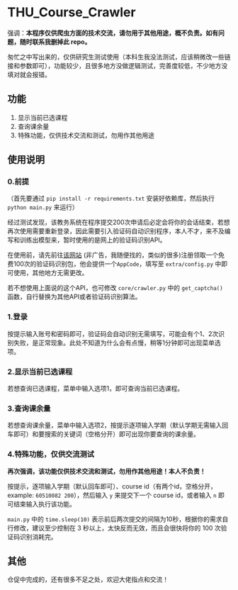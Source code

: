 # THU_Course_Crawler

强调：**本程序仅供爬虫方面的技术交流，请勿用于其他用途，概不负责。如有问题，随时联系我删掉此 repo。**

匆忙之中写出来的，仅供研究生测试使用（本科生我没法测试，应该稍微改一些链接和参数即可），功能较少，且很多地方没做逻辑测试，完善度较低，不少地方没填对就会报错。

## 功能

1. 显示当前已选课程
2. 查询课余量
3. 特殊功能，仅供技术交流和测试，勿用作其他用途

## 使用说明

### 0.前提

（首先要通过 `pip install -r requirements.txt` 安装好依赖库，然后执行 `python main.py` 来运行）

经过测试发现，该教务系统在程序提交200次申请后必定会将你的会话结束，若想再次使用需要重新登录，因此需要引入验证码自动识别程序，本人不才，来不及编写和训练出模型来，暂时使用的是网上的验证码识别API。

在使用前，请先前往[该网站](https://market.aliyun.com/products/57124001/cmapi00035185.html) (非广告，我随便找的，类似的很多)注册领取一个免费100次的验证码识别包，他会提供一个`AppCode`，填写至 `extra/config.py` 中即可使用，其他地方无需更改。

若不想使用上面说的这个API，也可修改 `core/crawler.py` 中的 `get_captcha()` 函数，自行替换为其他API或者验证码识别算法。

### 1.登录

按提示输入账号和密码即可，验证码会自动识别无需填写，可能会有个1、2次识别失败，是正常现象。此处不知道为什么会有点慢，稍等1分钟即可出现菜单选项。

### 2.显示当前已选课程

若想查询已选课程，菜单中输入选项1，即可查询当前已选课程。

### 3.查询课余量

若想查询课余量，菜单中输入选项2，按提示逐项输入学期（默认学期无需输入回车即可）和要搜索的关键词（空格分开）即可出现你要查询的课余量。

### 4.特殊功能，仅供交流测试

**再次强调，该功能仅供技术交流和测试，勿用作其他用途！本人不负责！**

按提示，逐项输入学期（默认回车即可）、course id（有两个id，空格分开，example: `60510082 200`），然后输入 `y` 来提交下一个 course id，或者输入 `n` 即可结束输入执行该功能。

`main.py` 中的 `time.sleep(10)` 表示前后两次提交的间隔为10秒，根据你的需求自行修改，建议至少控制在 3 秒以上，太快反而无效，而且会很快将你的 100 次验证码识别消耗完。

## 其他

仓促中完成的，还有很多不足之处，欢迎大佬指点和交流！